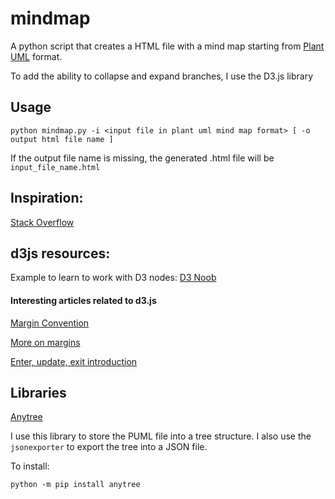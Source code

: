 # mindmap
A python script that creates a HTML file with a mind map starting from [Plant UML](https://plantuml.com) format.

To add the ability to collapse and expand branches, I use the D3.js library

## Usage

`python mindmap.py -i <input file in plant uml mind map format> [ -o output html file name ]`

If the output file name is missing, the generated .html file will be `input_file_name.html`

## Inspiration:

[Stack Overflow](https://stackoverflow.com/questions/60107431/d3-tree-with-collapsing-boxes-using-d3-version-4)

## d3js resources:

Example to learn to work with D3 nodes: [D3 Noob](http://www.d3noob.org/2014/01/tree-diagrams-in-d3js_11.html)

#### Interesting articles related to d3.js

[Margin Convention](https://observablehq.com/@d3/margin-convention)

[More on margins](https://gist.github.com/jsoma/71bee11bbe6b73887bca4138fd4d2442)

[Enter, update, exit introduction](https://medium.com/@c_behrens/enter-update-exit-6cafc6014c36)

## Libraries

[Anytree](https://pypi.org/project/anytree/)

I use this library to store the PUML file into a tree structure.
I also use the `jsonexporter` to export the tree into a JSON file.

To install:

`python -m pip install anytree`


